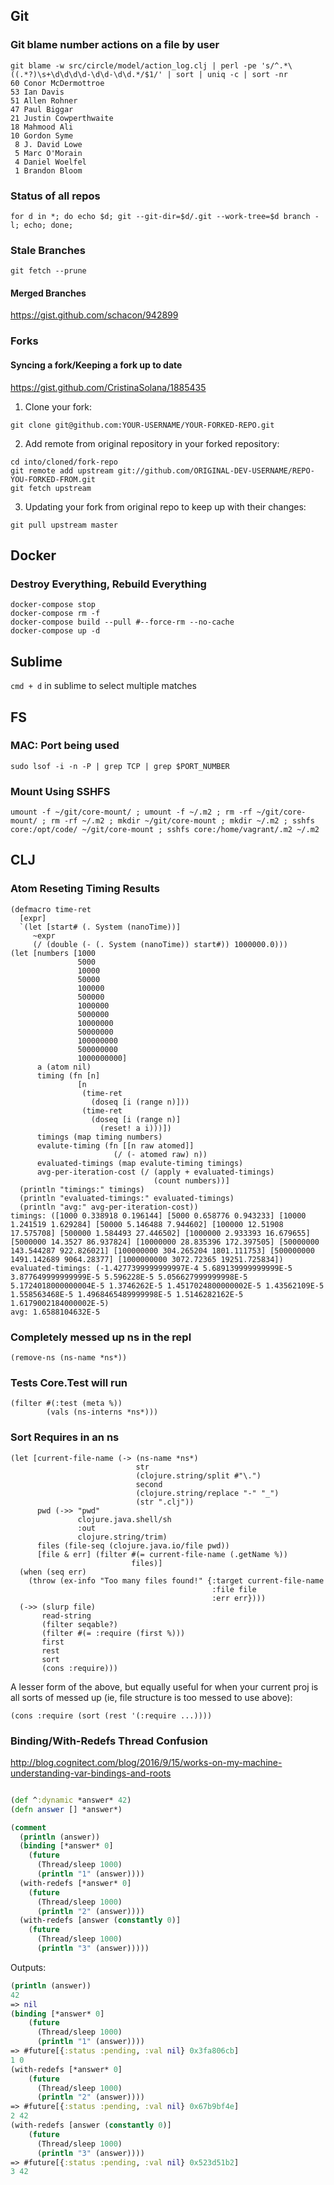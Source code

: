 ## Git

### Git blame number actions on a file by user

```
git blame -w src/circle/model/action_log.clj | perl -pe 's/^.*\((.*?)\s+\d\d\d\d-\d\d-\d\d.*/$1/' | sort | uniq -c | sort -nr
60 Conor McDermottroe
53 Ian Davis
51 Allen Rohner
47 Paul Biggar
21 Justin Cowperthwaite
18 Mahmood Ali
10 Gordon Syme
 8 J. David Lowe
 5 Marc O'Morain
 4 Daniel Woelfel
 1 Brandon Bloom
```

### Status of all repos
```
for d in *; do echo $d; git --git-dir=$d/.git --work-tree=$d branch -l; echo; done;
```

### Stale Branches
```
git fetch --prune
```

#### Merged Branches
https://gist.github.com/schacon/942899

### Forks

#### Syncing a fork/Keeping a fork up to date

https://gist.github.com/CristinaSolana/1885435

1. Clone your fork:

```
git clone git@github.com:YOUR-USERNAME/YOUR-FORKED-REPO.git
```

2. Add remote from original repository in your forked repository:

```
cd into/cloned/fork-repo
git remote add upstream git://github.com/ORIGINAL-DEV-USERNAME/REPO-YOU-FORKED-FROM.git
git fetch upstream
```

3. Updating your fork from original repo to keep up with their changes:

```
git pull upstream master
```

## Docker

### Destroy Everything, Rebuild Everything
```
docker-compose stop
docker-compose rm -f
docker-compose build --pull #--force-rm --no-cache
docker-compose up -d
```

## Sublime
`cmd + d` in sublime to select multiple matches

## FS

### MAC: Port being used
```
sudo lsof -i -n -P | grep TCP | grep $PORT_NUMBER
```

### Mount Using SSHFS
```
umount -f ~/git/core-mount/ ; umount -f ~/.m2 ; rm -rf ~/git/core-mount/ ; rm -rf ~/.m2 ; mkdir ~/git/core-mount ; mkdir ~/.m2 ; sshfs core:/opt/code/ ~/git/core-mount ; sshfs core:/home/vagrant/.m2 ~/.m2
```

## CLJ

### Atom Reseting Timing Results
```
(defmacro time-ret
  [expr]
  `(let [start# (. System (nanoTime))]
     ~expr
     (/ (double (- (. System (nanoTime)) start#)) 1000000.0)))
(let [numbers [1000
               5000
               10000
               50000
               100000
               500000
               1000000
               5000000
               10000000
               50000000
               100000000
               500000000
               1000000000]
      a (atom nil)
      timing (fn [n]
               [n
                (time-ret
                  (doseq [i (range n)]))
                (time-ret
                  (doseq [i (range n)]
                    (reset! a i)))])
      timings (map timing numbers)
      evalute-timing (fn [[n raw atomed]]
                       (/ (- atomed raw) n))
      evaluated-timings (map evalute-timing timings)
      avg-per-iteration-cost (/ (apply + evaluated-timings)
                                (count numbers))]
  (println "timings:" timings)
  (println "evaluated-timings:" evaluated-timings)
  (println "avg:" avg-per-iteration-cost))
timings: ([1000 0.338918 0.196144] [5000 0.658776 0.943233] [10000 1.241519 1.629284] [50000 5.146488 7.944602] [100000 12.51908 17.575708] [500000 1.584493 27.446502] [1000000 2.933393 16.679655] [5000000 14.3527 86.937824] [10000000 28.835396 172.397505] [50000000 143.544287 922.826021] [100000000 304.265204 1801.111753] [500000000 1491.142689 9064.28377] [1000000000 3072.72365 19251.725834])
evaluated-timings: (-1.4277399999999997E-4 5.689139999999999E-5 3.877649999999999E-5 5.596228E-5 5.056627999999998E-5 5.1724018000000004E-5 1.3746262E-5 1.4517024800000002E-5 1.43562109E-5 1.558563468E-5 1.4968465489999998E-5 1.5146282162E-5 1.6179002184000002E-5)
avg: 1.6588104632E-5
```

### Completely messed up ns in the repl
```
(remove-ns (ns-name *ns*))
```

### Tests Core.Test will run
```
(filter #(:test (meta %))
        (vals (ns-interns *ns*)))
```

### Sort Requires in an ns
```
(let [current-file-name (-> (ns-name *ns*)
                            str
                            (clojure.string/split #"\.")
                            second
                            (clojure.string/replace "-" "_")
                            (str ".clj"))
      pwd (->> "pwd"
               clojure.java.shell/sh
               :out
               clojure.string/trim)
      files (file-seq (clojure.java.io/file pwd))
      [file & err] (filter #(= current-file-name (.getName %))
                           files)]
  (when (seq err)
    (throw (ex-info "Too many files found!" {:target current-file-name
                                             :file file
                                             :err err})))
  (->> (slurp file)
       read-string
       (filter seqable?)
       (filter #(= :require (first %)))
       first
       rest
       sort
       (cons :require)))
```

A lesser form of the above, but equally useful for when your current proj is all sorts of messed up (ie, file structure is too messed to use above):

```
(cons :require (sort (rest '(:require ...))))
```

### Binding/With-Redefs Thread Confusion
http://blog.cognitect.com/blog/2016/9/15/works-on-my-machine-understanding-var-bindings-and-roots

```clj

(def ^:dynamic *answer* 42)
(defn answer [] *answer*)

(comment
  (println (answer))
  (binding [*answer* 0]
    (future
      (Thread/sleep 1000)
      (println "1" (answer))))
  (with-redefs [*answer* 0]
    (future
      (Thread/sleep 1000)
      (println "2" (answer))))
  (with-redefs [answer (constantly 0)]
    (future
      (Thread/sleep 1000)
      (println "3" (answer)))))

```

Outputs:
```clj
(println (answer))
42
=> nil
(binding [*answer* 0]
    (future
      (Thread/sleep 1000)
      (println "1" (answer))))
=> #future[{:status :pending, :val nil} 0x3fa806cb]
1 0
(with-redefs [*answer* 0]
    (future
      (Thread/sleep 1000)
      (println "2" (answer))))
=> #future[{:status :pending, :val nil} 0x67b9bf4e]
2 42
(with-redefs [answer (constantly 0)]
    (future
      (Thread/sleep 1000)
      (println "3" (answer))))
=> #future[{:status :pending, :val nil} 0x523d51b2]
3 42
```
